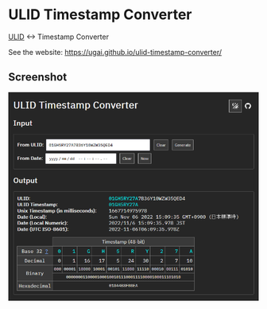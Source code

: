 # ULID Timestamp Converter

[ULID](https://github.com/ulid/spec) <-> Timestamp Converter

See the website: <https://ugai.github.io/ulid-timestamp-converter/>

## Screenshot

![screenshot](ss.png)
